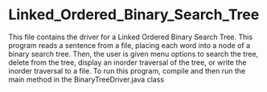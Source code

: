# Linked_Ordered_Binary_Search_Tree

This file contains the driver for a Linked Ordered  Binary Search Tree.  This program reads a sentence from a file, placing each word into a node of a
binary search tree.  Then, the user is given menu options to search the tree, delete from the tree, display an inorder traversal of the tree, or write
the inorder traversal to a file. To run this program,
compile and then run the main method in the BinaryTreeDriver.java class
